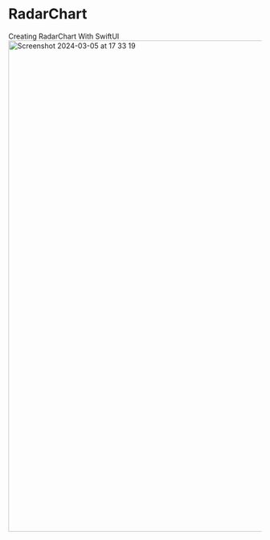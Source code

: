 # RadarChart
Creating RadarChart With SwiftUI
<img width="978" alt="Screenshot 2024-03-05 at 17 33 19" src="https://github.com/TheAppWizard/RadarChart/assets/70090469/11a75e08-4e75-4a40-a966-deb7d9726de5">
